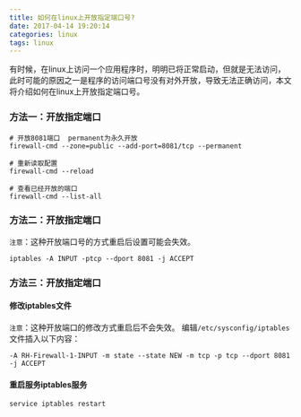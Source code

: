 ```yaml
---
title: 如何在linux上开放指定端口号?
date: 2017-04-14 19:20:14
categories: linux
tags: linux
---
```


有时候，在linux上访问一个应用程序时，明明已将正常启动，但就是无法访问，此时可能的原因之一是程序的访问端口号没有对外开放，导致无法正确访问，本文将介绍如何在linux上开放指定端口号。
<!-- more -->

### 方法一：开放指定端口
```
# 开放8081端口  permanent为永久开放
firewall-cmd --zone=public --add-port=8081/tcp --permanent

# 重新读取配置
firewall-cmd --reload

# 查看已经开放的端口
firewall-cmd --list-all
```

### 方法二：开放指定端口
`注意`：这种开放端口号的方式重启后设置可能会失效。
```
iptables -A INPUT -ptcp --dport 8081 -j ACCEPT
```

### 方法三：开放指定端口

#### 修改iptables文件
`注意`：这种开放端口的修改方式重启后不会失效。
编辑`/etc/sysconfig/iptables`文件插入以下内容：
```
-A RH-Firewall-1-INPUT -m state --state NEW -m tcp -p tcp --dport 8081 -j ACCEPT
```

#### 重启服务iptables服务
```
service iptables restart
```